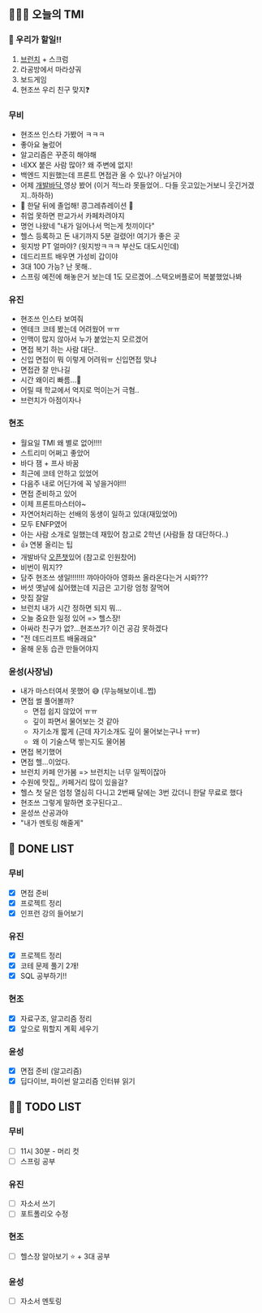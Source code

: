 ## 🤸🏻‍♂️ 오늘의 TMI
### 🍩 우리가 할일!!

1. [브런치](https://www.google.com/search?q=%EC%95%84%EC%9E%84%ED%99%88%20%EB%B6%84%EB%8B%B9%EC%A0%90&rlz=1C5CHFA_enKR978KR978&sxsrf=AOaemvLkn_09TKTH8PEdMJOS8ZGg4rIFaA:1641950981570&ei=_S7eYbfwCfeP2roP_q68yA4&oq=%EC%95%84%EC%9E%84%ED%99%88+%E3%85%82&gs_lcp=Cgdnd3Mtd2l6EAMYADIFCAAQgAQ6BwgjEOoCECc6DQguEMcBEKMCEOoCECc6BAgjECc6EQguEIAEELEDEIMBEMcBEKMCOhEILhCABBCxAxCDARDHARDRAzoOCC4QgAQQsQMQxwEQ0QM6CwgAEIAEELEDEIMBOggILhCABBCxAzoICAAQgAQQsQM6BQguEIAEOgsILhCABBDHARDRAzoLCC4QgAQQxwEQrwE6BAgAEB46BggAEAUQHkoECEEYAEo) + 스크럼
2. 라공방에서 마라샹궈
3. 보드게임
4. 현조쓰 우리 친구 맞지❓

### 무비

- 현조쓰 인스타 가봤어 ㅋㅋㅋ
- 좋아요 눌렀어 
- 알고리즘은 꾸준히 해야해 
- 네XX 붙은 사람 많아? 왜 주변에 없지!
- 백엔드 지원했는데 프론트 면접관 올 수 있나? 아닐거야
- 어제 [개발바닥 ](https://www.youtube.com/watch?v=SWZcrdmmLEU)영상 봤어 (이거 적느라 못들었어.. 다들 웃고있는거보니 웃긴거겠지..하하하)
- 🎊 한달 뒤에 졸업해! 콩그레츄레이션 🎊
- 취업 못하면 판교가서 카페차려야지
- 명언 나왔네 "내가 일어나서 먹는게 첫끼이다"
- 헬스 등록하고 돈 내기까지 5분 걸렸어! 여기가 좋은 곳
- 윗지방 PT 얼마야? (윗지방ㅋㅋㅋ 부산도 대도시인데)
- 데드리프트 배우면 가성비 갑이야
- 3대 100 가능? 난 못해..
- 스프링 예전에 해놓은거 보는데 1도 모르겠어..스택오버플로어 복붙했었나봐 

### 유진

- 현조쓰 인스타 보여줘
- 엔테크 코테 봤는데 어려웠어 ㅠㅠ
- 인맥이 많지 않아서 누가 붙었는지 모르겠어
- 면접 복기 하는 사람 대단..
- 신입 면접이 뭐 이렇게 어려워ㅠ 신입면접 맞냐
- 면접관 잘 만나길 
- 시간 왜이리 빠름...🤢
- 어릴 때 학교에서 억지로 먹이는거 극혐..
- 브런치가 아점이자나

### 현조

- 월요일 TMI 왜 별로 없어!!!!
- 스트리미 어쩌고 좋았어
- 바다 잼 + 프사 바꿈
- 최근에 코테 안하고 있었어 
- 다음주 내로 어딘가에 꼭 넣을거야!!!
- 면접 준비하고 있어 
- 이제 프론트마스터야~
- 자연어처리하는 선배의 동생이 일하고 있대(재밌었어)
- 모두 ENFP였어
- 아는 사람 소개로 일했는데 재밌어 참고로 2학년 (사람들 참 대단하다..)
- 👍 연봉 올리는 팁
- 개발바닥 [오픈챗](https://open.kakao.com/o/gJx6CEMd)있어 (참고로 인원찼어)
- 비번이 뭐지??
- 담주 현조쓰 생일!!!!!!! 꺄아아아아 영화쓰 올라온다는거 시롸???
- 버섯 옛날에 싫어했는데 지금은 고기랑 엄청 잘먹어
- 맛집 잘알
- 브런치 내가 시간 정하면 되지 뭐...
- 오늘 중요한 일정 있어 => 헬스장!
- 아싸라 친구가 없?...현조쓰가? 이건 공감 못하겠다
- "전 데드리프트 배울래요"
- 올해 운동 습관 만들어야지

### 윤성(사장님)

- 내가 마스터여서 못했어 😅 (무능해보이네..쩝)
- 면접 썰 풀어볼까?
    - 면접 쉽지 않았어 ㅠㅠ
    - 깊이 파면서 물어보는 것 같아 
    - 자기소개 짧게 (근데 자기소개도 깊이 물어보는구나 ㅠㅠ)
    - 왜 이 기술스택 쎃는지도 물어봄
- 면접 복기했어
- 면접 헬...이었다.
- 브런치 카페 안가봄 => 브런치는 너무 일찍이잖아 
- 수원에 맛집,, 카페거리 많이 있을걸?
- 헬스 첫 달은 엄청 열심히 다니고 2번째 달에는 3번 갔더니 한달 무료로 했다
- 현조쓰 그렇게 말하면 호구된다고..
- 윤성쓰 산공과야
- "내가 멘토링 해줄게"

## 🎨 DONE LIST
### 무비

- [X] 면접 준비
- [X] 프로젝트 정리
- [X] 인프런 강의 들어보기

### 유진

- [X] 프로젝트 정리
- [X] 코테 문제 풀기 2개!
- [X] SQL 공부하기!!

### 현조

- [X] 자료구조, 알고리즘 정리
- [X] 앞으로 뭐할지 계획 세우기

### 윤성

- [X] 면접 준비 (알고리즘)
- [X] 딥다이브, 파이썬 알고리즘 인터뷰 읽기

## 🙋🏻 TODO LIST

### 무비

- [ ] 11시 30분 - 머리 컷 
- [ ] 스프링 공부

### 유진

- [ ] 자소서 쓰기
- [ ] 포트폴리오 수정

### 현조

- [ ] 헬스장 알아보기 ⭐️ + 3대 공부

### 윤성

- [ ] 자소서 멘토링 
